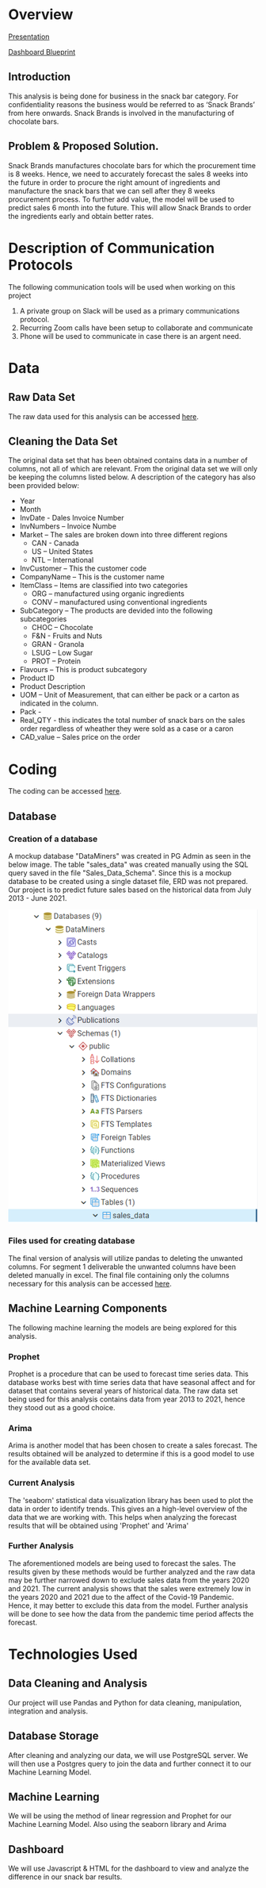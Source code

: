 # Overview

[Presentation](https://docs.google.com/presentation/d/1LgEP1iabjOZd_n9z482B2Ra9EhcuanqxWKVCodDJ5jM/edit#slide=id.gebf57a60df_0_0)

[Dashboard Blueprint](https://docs.google.com/presentation/d/1nNB0tEEfZtC7Wzha4ysZ-Lvb9UOqLQpGOTRMRIGp7wk/edit#slide=id.gecfb9a4986_0_85)

## Introduction
This analysis is being done for business in the snack bar category. For confidentiality reasons the business would be referred to as ‘Snack Brands’ from here onwards. Snack Brands is involved in the manufacturing of chocolate bars. 

## Problem & Proposed Solution.
Snack Brands manufactures chocolate bars for which the procurement time is 8 weeks. Hence, we need to accurately forecast the sales 8 weeks into the future in order to procure the right amount of ingredients and manufacture the snack bars that we can sell after they 8 weeks procurement process. 
To further add value, the model will be used to predict sales 6 month into the future. This will allow Snack Brands to order the ingredients early and obtain better rates.

# Description of Communication Protocols

The following communication tools will be used when working on this project

1. A private group on Slack will be used as a primary communications protocol. 
2. Recurring Zoom calls have been setup to collaborate and communicate
3. Phone will be used to communicate in case there is an argent need.


# Data

## Raw Data Set

The raw data used for this analysis can be accessed [here](https://github.com/shayanafzal/DataMiners/blob/a17ea5362ba60a61753ce50b6ce491bb05168e33/Sales_Data_Raw.csv).

## Cleaning the Data Set
The original data set that has been obtained contains data in a number of columns, not all of which are relevant. From the original data set we will only be keeping the columns listed below. A description of the category has also been provided below:

* Year
* Month 
* InvDate - Dales Invoice Number
* InvNumbers – Invoice Numbe
* Market – The sales are broken down into three different regions	
	* CAN - Canada
	* US – United States
	* NTL – International
* InvCustomer – This the customer code
* CompanyName – This is the customer name
* ItemClass – Items are classified into two categories
	* ORG – manufactured using organic ingredients
	* CONV – manufactured using conventional ingredients
* SubCategory – The products are devided into the following subcategories
	* CHOC – Chocolate
	* F&N - Fruits and Nuts
	* GRAN - Granola 
	* LSUG – Low Sugar
	* PROT – Protein
* Flavours – This is product subcategory
* Product ID
* Product Description
* UOM – Unit of Measurement, that can either be pack or a carton as indicated in the column.
* Pack -
* Real_QTY - this indicates the total number of snack bars on the sales order regardless of wheather they were sold as a case or a caron
* CAD_value – Sales price on the order


# Coding 

The coding can be accessed [here](https://github.com/shayanafzal/DataMiners/blob/main/Sales%20Forecasting%20using%20ML%20-%20Prophet%20and%20Arima.ipynb).

## Database

### Creation of a database

A mockup database "DataMiners" was created in PG Admin as seen in the below image. The table "sales_data" was created manually using the SQL query saved in the file "Sales_Data_Schema". Since this is a mockup database to be created using a single dataset file, ERD was not prepared. Our project is to predict future sales based on the historical data from July 2013 - June 2021.

![Image](https://github.com/shayanafzal/DataMiners/blob/main/Resources/Segment%201/DataMiners_DB.png)

### Files used for creating database

The final version of analysis will utilize pandas to deleting the unwanted columns. For segment 1 deliverable the unwanted columns have been deleted manually in excel. The final file containing only the columns necessary for this analysis can be accessed [here](https://github.com/shayanafzal/DataMiners/blob/main/Sales_Data%20-%20Only%20the%20columns%20we%20need.csv).

## Machine Learning Components

The following machine learning the models are being explored for this analysis. 

### Prophet

Prophet is a procedure that can be used to forecast time series data. This database works best with time series data that have seasonal affect and for dataset that contains several years of historical data. The raw data set being used for this analysis contains data from year 2013 to 2021, hence they stood out as a good choice. 

### Arima
Arima is another model that has been chosen to create a sales forecast. The results obtained will be analyzed to determine if this is a good model to use for the available data set. 

### Current Analysis
The 'seaborn' statistical data visualization library has been used to plot the data in order to identify trends. This gives an a high-level overview of the data that we are working with. This helps when analyzing the forecast results that will be obtained using 'Prophet' and 'Arima'

### Further Analysis
The aforementioned models are being used to forecast the sales. The results given by these methods would be further analyzed and the raw data may be further narrowed down to exclude sales data from the years 2020 and 2021. The current analysis shows that the sales were extremely low in the years 2020 and 2021 due to the affect of the Covid-19 Pandemic. Hence, it may better to exclude this data from the model. Further analysis will be done to see how the data from the pandemic time period affects the forecast.







# Technologies Used
## Data Cleaning and Analysis
Our project will use Pandas and Python for data cleaning, manipulation, integration and analysis. 

## Database Storage
After cleaning and analyzing our data, we will use PostgreSQL server. We will then use a Postgres query to join the data and further connect it to our Machine Learning Model.

## Machine Learning
We will be using the method of linear regression and Prophet for our Machine Learning Model. Also using the seaborn library and Arima

## Dashboard
We will use Javascript & HTML for the dashboard to view and analyze the difference in our snack bar results.







